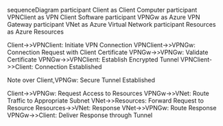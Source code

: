 sequenceDiagram
  participant Client as Client Computer
  participant VPNClient as VPN Client Software
  participant VPNGw as Azure VPN Gateway
  participant VNet as Azure Virtual Network
  participant Resources as Azure Resources
  
  Client->>VPNClient: Initiate VPN Connection
  VPNClient->>VPNGw: Connection Request with Client Certificate
  VPNGw->>VPNGw: Validate Certificate
  VPNGw->>VPNClient: Establish Encrypted Tunnel
  VPNClient->>Client: Connection Established
  
  Note over Client,VPNGw: Secure Tunnel Established
  
  Client->>VPNGw: Request Access to Resources
  VPNGw->>VNet: Route Traffic to Appropriate Subnet
  VNet->>Resources: Forward Request to Resource
  Resources->>VNet: Response
  VNet->>VPNGw: Route Response
  VPNGw->>Client: Deliver Response through Tunnel